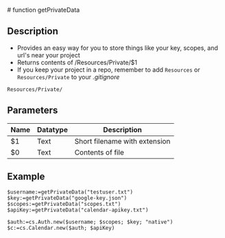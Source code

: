<!--
getPrivateData ( short filename with extension : TEXT ) -> contentsOfFile : TEXT
 -->

 ﻿# function getPrivateData



## Description

* Provides an easy way for you to store things like your key, scopes, and url's near your project
* Returns contents of /Resources/Private/$1
* If you keep your project in a repo, remember to add `Resources` or `Resources/Private` to your *.gitignore*

```
Resources/Private/
```



## Parameters
| Name | Datatype |Description |
|--|--|--|
|$1|Text|Short filename with extension|
|$0|Text|Contents of file|



## Example

```4d
$username:=getPrivateData("testuser.txt")
$key:=getPrivateData("google-key.json")
$scopes:=getPrivateData("scopes.txt")
$apiKey:=getPrivateData("calendar-apikey.txt")

$auth:=cs.Auth.new($username; $scopes; $key; "native")
$c:=cs.Calendar.new($auth; $apiKey)

```
